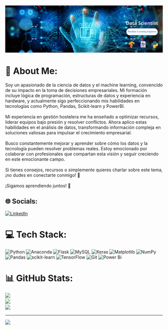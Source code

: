 ![Banner](https://github.com/LuisEduGarcia/LuisEduGarcia/blob/main/Data%20Scientist.png)
# 💫 About Me:
Soy un apasionado de la ciencia de datos y el machine learning, convencido de su impacto en la toma de decisiones empresariales. Mi formación incluye lógica de programación, estructuras de datos y experiencia en hardware, y actualmente sigo perfeccionando mis habilidades en tecnologías como Python, Pandas, Scikit-learn y PowerBI.<br><br>Mi experiencia en gestión hostelera me ha enseñado a optimizar recursos, liderar equipos bajo presión y resolver conflictos. Ahora aplico estas habilidades en el análisis de datos, transformando información compleja en soluciones valiosas para impulsar el crecimiento empresarial.<br><br>Busco constantemente mejorar y aprender sobre cómo los datos y la tecnología pueden resolver problemas reales. Estoy emocionado por colaborar con profesionales que compartan esta visión y seguir creciendo en este emocionante campo.<br><br>Si tienes consejos, recursos o simplemente quieres charlar sobre este tema, ¡no dudes en conectarte conmigo! 🤝<br><br>¡Sigamos aprendiendo juntos! 🚀


## 🌐 Socials:
[![LinkedIn](https://img.shields.io/badge/LinkedIn-%230077B5.svg?logo=linkedin&logoColor=white)](https://www.linkedin.com/in/luis-eduardo-garcia-blanco-148662197/) 

# 💻 Tech Stack:
![Python](https://img.shields.io/badge/python-3670A0?style=for-the-badge&logo=python&logoColor=ffdd54) ![Anaconda](https://img.shields.io/badge/Anaconda-%2344A833.svg?style=for-the-badge&logo=anaconda&logoColor=white) ![Flask](https://img.shields.io/badge/flask-%23000.svg?style=for-the-badge&logo=flask&logoColor=white) ![MySQL](https://img.shields.io/badge/mysql-4479A1.svg?style=for-the-badge&logo=mysql&logoColor=white) ![Keras](https://img.shields.io/badge/Keras-%23D00000.svg?style=for-the-badge&logo=Keras&logoColor=white) ![Matplotlib](https://img.shields.io/badge/Matplotlib-%23ffffff.svg?style=for-the-badge&logo=Matplotlib&logoColor=black) ![NumPy](https://img.shields.io/badge/numpy-%23013243.svg?style=for-the-badge&logo=numpy&logoColor=white) ![Pandas](https://img.shields.io/badge/pandas-%23150458.svg?style=for-the-badge&logo=pandas&logoColor=white) ![scikit-learn](https://img.shields.io/badge/scikit--learn-%23F7931E.svg?style=for-the-badge&logo=scikit-learn&logoColor=white) ![TensorFlow](https://img.shields.io/badge/TensorFlow-%23FF6F00.svg?style=for-the-badge&logo=TensorFlow&logoColor=white) ![Git](https://img.shields.io/badge/git-%23F05033.svg?style=for-the-badge&logo=git&logoColor=white) ![Power Bi](https://img.shields.io/badge/power_bi-F2C811?style=for-the-badge&logo=powerbi&logoColor=black)
# 📊 GitHub Stats:
![](https://github-readme-stats.vercel.app/api?username=LuisEduGarcia&theme=shadow_blue&hide_border=false&include_all_commits=true&count_private=true)<br/>
![](https://github-readme-streak-stats.herokuapp.com/?user=LuisEduGarcia&theme=shadow_blue&hide_border=false)<br/>
![](https://github-readme-stats.vercel.app/api/top-langs/?username=LuisEduGarcia&theme=shadow_blue&hide_border=false&include_all_commits=true&count_private=true&layout=compact)

---
[![](https://visitcount.itsvg.in/api?id=LuisEduGarcia&icon=0&color=1)](https://visitcount.itsvg.in)

<!-- Proudly created with GPRM ( https://gprm.itsvg.in ) -->

